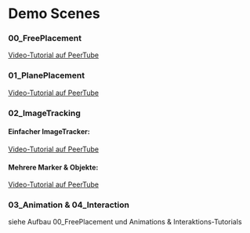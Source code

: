 # Demo Scenes

### 00_FreePlacement

[Video-Tutorial auf PeerTube](https://tube.kh-berlin.de/videos/watch/8ca8fb5d-a7a8-4213-9fbd-a77ecbfea36e)

### 01_PlanePlacement

[Video-Tutorial auf PeerTube](https://tube.kh-berlin.de/videos/watch/b0343605-7e93-4bb9-98b5-1c7aec3ecf02)

### 02_ImageTracking

#### Einfacher ImageTracker:
[Video-Tutorial auf PeerTube](https://tube.kh-berlin.de/videos/watch/73537325-515f-46cf-baaf-231de002dca5)
#### Mehrere Marker & Objekte: 
[Video-Tutorial auf PeerTube](https://tube.kh-berlin.de/videos/watch/a9c3cbea-8f18-4f45-902e-913bce2d567d)

### 03_Animation & 04_Interaction

siehe Aufbau 00_FreePlacement und Animations & Interaktions-Tutorials
